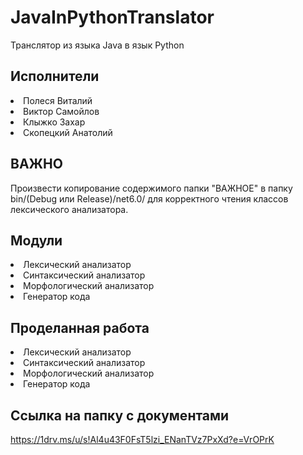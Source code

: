 # JavaInPythonTranslator
Транслятор из языка Java в язык Python

## Исполнители
<li> Полеся Виталий </li>
<li> Виктор Самойлов </li>
<li> Клыжко Захар </li>
<li> Скопецкий Анатолий </li>

## ВАЖНО
Произвести копирование содержимого папки "ВАЖНОЕ" в папку bin/(Debug или Release)/net6.0/ для корректного чтения классов лексического анализатора.

## Модули
<li> Лексический анализатор </li>
<li> Синтаксический анализатор </li>
<li> Морфологический анализатор </li>
<li> Генератор кода </li>

## Проделанная работа
<li> Лексический анализатор </li>
<li> Синтаксический анализатор </li>
<li> Морфологический анализатор </li>
<li> Генератор кода </li>

## Ссылка на папку с документами
https://1drv.ms/u/s!Al4u43F0FsT5lzi_ENanTVz7PxXd?e=VrOPrK
